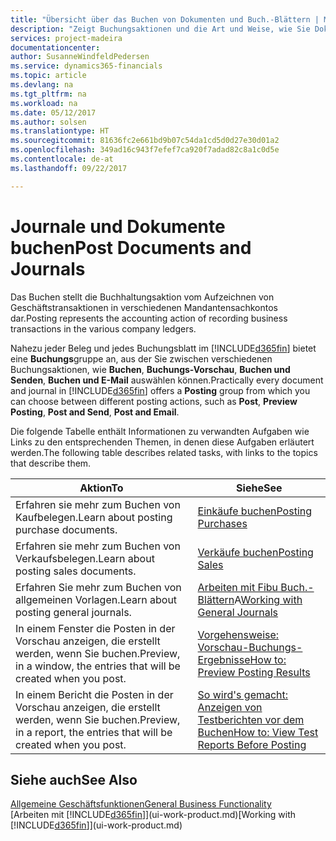 ```yaml
---
title: "Übersicht über das Buchen von Dokumenten und Buch.-Blättern | Microsoft Docs"
description: "Zeigt Buchungsaktionen und die Art und Weise, wie Sie Dokumente und Buch.-Blätter buchen können."
services: project-madeira
documentationcenter: 
author: SusanneWindfeldPedersen
ms.service: dynamics365-financials
ms.topic: article
ms.devlang: na
ms.tgt_pltfrm: na
ms.workload: na
ms.date: 05/12/2017
ms.author: solsen
ms.translationtype: HT
ms.sourcegitcommit: 81636fc2e661bd9b07c54da1cd5d0d27e30d01a2
ms.openlocfilehash: 349ad16c943f7efef7ca920f7adad82c8a1c0d5e
ms.contentlocale: de-at
ms.lasthandoff: 09/22/2017

---
```

# <a name="post-documents-and-journals"></a><span data-ttu-id="f07e0-103">Journale und Dokumente buchen</span><span class="sxs-lookup"><span data-stu-id="f07e0-103">Post Documents and Journals</span></span>
<span data-ttu-id="f07e0-104">Das Buchen stellt die Buchhaltungsaktion vom Aufzeichnen von Geschäftstransaktionen in verschiedenen Mandantensachkontos dar.</span><span class="sxs-lookup"><span data-stu-id="f07e0-104">Posting represents the accounting action of recording business transactions in the various company ledgers.</span></span>

<span data-ttu-id="f07e0-105">Nahezu jeder Beleg und jedes Buchungsblatt im [!INCLUDE[d365fin](includes/d365fin_md.md)] bietet eine **Buchungs**gruppe an, aus der Sie zwischen verschiedenen Buchungsaktionen, wie **Buchen**, **Buchungs-Vorschau**, **Buchen und Senden**, **Buchen und E-Mail** auswählen können.</span><span class="sxs-lookup"><span data-stu-id="f07e0-105">Practically every document and journal in [!INCLUDE[d365fin](includes/d365fin_md.md)] offers a **Posting** group from which you can choose between different posting actions, such as **Post**, **Preview Posting**, **Post and Send**, **Post and Email**.</span></span>

<span data-ttu-id="f07e0-106">Die folgende Tabelle enthält Informationen zu verwandten Aufgaben wie Links zu den entsprechenden Themen, in denen diese Aufgaben erläutert werden.</span><span class="sxs-lookup"><span data-stu-id="f07e0-106">The following table describes related tasks, with links to the topics that describe them.</span></span>

| <span data-ttu-id="f07e0-107">Aktion</span><span class="sxs-lookup"><span data-stu-id="f07e0-107">To</span></span> | <span data-ttu-id="f07e0-108">Siehe</span><span class="sxs-lookup"><span data-stu-id="f07e0-108">See</span></span> |
| --- | --- |
| <span data-ttu-id="f07e0-109">Erfahren sie mehr zum Buchen von Kaufbelegen.</span><span class="sxs-lookup"><span data-stu-id="f07e0-109">Learn about posting purchase documents.</span></span> |[<span data-ttu-id="f07e0-110">Einkäufe buchen</span><span class="sxs-lookup"><span data-stu-id="f07e0-110">Posting Purchases</span></span>](ui-post-purchases.md) |
| <span data-ttu-id="f07e0-111">Erfahren sie mehr zum Buchen von Verkaufsbelegen.</span><span class="sxs-lookup"><span data-stu-id="f07e0-111">Learn about posting sales documents.</span></span> |[<span data-ttu-id="f07e0-112">Verkäufe buchen</span><span class="sxs-lookup"><span data-stu-id="f07e0-112">Posting Sales</span></span>](ui-post-sales.md) |
| <span data-ttu-id="f07e0-113">Erfahren Sie mehr zum Buchen von allgemeinen Vorlagen.</span><span class="sxs-lookup"><span data-stu-id="f07e0-113">Learn about posting general journals.</span></span> |<span data-ttu-id="f07e0-114">[Arbeiten mit Fibu Buch.-Blättern](ui-work-general-journals.md)A</span><span class="sxs-lookup"><span data-stu-id="f07e0-114">[Working with General Journals](ui-work-general-journals.md)</span></span> |
| <span data-ttu-id="f07e0-115">In einem Fenster die Posten in der Vorschau anzeigen, die erstellt werden, wenn Sie buchen.</span><span class="sxs-lookup"><span data-stu-id="f07e0-115">Preview, in a window, the entries that will be created when you post.</span></span> |[<span data-ttu-id="f07e0-116">Vorgehensweise: Vorschau-Buchungs-Ergebnisse</span><span class="sxs-lookup"><span data-stu-id="f07e0-116">How to: Preview Posting Results</span></span>](ui-how-preview-post-results.md) |
| <span data-ttu-id="f07e0-117">In einem Bericht die Posten in der Vorschau anzeigen, die erstellt werden, wenn Sie buchen.</span><span class="sxs-lookup"><span data-stu-id="f07e0-117">Preview, in a report, the entries that will be created when you post.</span></span> |[<span data-ttu-id="f07e0-118">So wird's gemacht: Anzeigen von Testberichten vor dem Buchen</span><span class="sxs-lookup"><span data-stu-id="f07e0-118">How to: View Test Reports Before Posting</span></span>](ui-how-view-test-reports-posting.md) |

## <a name="see-also"></a><span data-ttu-id="f07e0-119">Siehe auch</span><span class="sxs-lookup"><span data-stu-id="f07e0-119">See Also</span></span>
[<span data-ttu-id="f07e0-120">Allgemeine Geschäftsfunktionen</span><span class="sxs-lookup"><span data-stu-id="f07e0-120">General Business Functionality</span></span>](ui-across-business-areas.md)  
<span data-ttu-id="f07e0-121">[Arbeiten mit [!INCLUDE[d365fin](includes/d365fin_md.md)]](ui-work-product.md)</span><span class="sxs-lookup"><span data-stu-id="f07e0-121">[Working with [!INCLUDE[d365fin](includes/d365fin_md.md)]](ui-work-product.md)</span></span>


